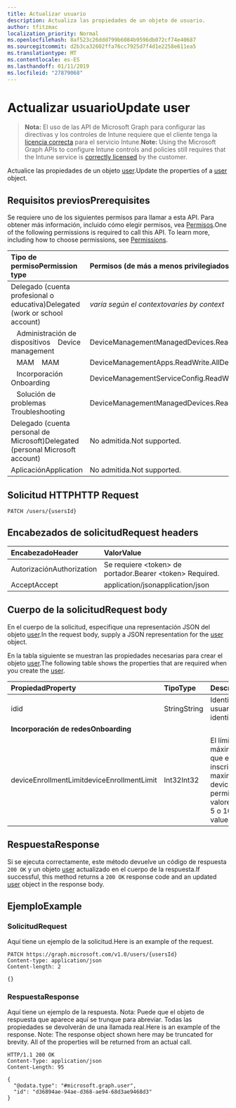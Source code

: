 ```yaml
---
title: Actualizar usuario
description: Actualiza las propiedades de un objeto de usuario.
author: tfitzmac
localization_priority: Normal
ms.openlocfilehash: 8af523c26ddd799b6084b9596db072cf74e40687
ms.sourcegitcommit: d2b3ca32602ffa76cc7925d7f4d1e2258e611ea5
ms.translationtype: MT
ms.contentlocale: es-ES
ms.lasthandoff: 01/11/2019
ms.locfileid: "27879068"
---
```

# <a name="update-user"></a><span data-ttu-id="bd8bb-103">Actualizar usuario</span><span class="sxs-lookup"><span data-stu-id="bd8bb-103">Update user</span></span>

> <span data-ttu-id="bd8bb-104">**Nota:** El uso de las API de Microsoft Graph para configurar las directivas y los controles de Intune requiere que el cliente tenga la [licencia correcta](https://go.microsoft.com/fwlink/?linkid=839381) para el servicio Intune.</span><span class="sxs-lookup"><span data-stu-id="bd8bb-104">**Note:** Using the Microsoft Graph APIs to configure Intune controls and policies still requires that the Intune service is [correctly licensed](https://go.microsoft.com/fwlink/?linkid=839381) by the customer.</span></span>

<span data-ttu-id="bd8bb-105">Actualice las propiedades de un objeto [user](../resources/intune-shared-user.md).</span><span class="sxs-lookup"><span data-stu-id="bd8bb-105">Update the properties of a [user](../resources/intune-shared-user.md) object.</span></span>
## <a name="prerequisites"></a><span data-ttu-id="bd8bb-106">Requisitos previos</span><span class="sxs-lookup"><span data-stu-id="bd8bb-106">Prerequisites</span></span>
<span data-ttu-id="bd8bb-p101">Se requiere uno de los siguientes permisos para llamar a esta API. Para obtener más información, incluido cómo elegir permisos, vea [Permisos](/graph/permissions-reference).</span><span class="sxs-lookup"><span data-stu-id="bd8bb-p101">One of the following permissions is required to call this API. To learn more, including how to choose permissions, see [Permissions](/graph/permissions-reference).</span></span>

|<span data-ttu-id="bd8bb-109">Tipo de permiso</span><span class="sxs-lookup"><span data-stu-id="bd8bb-109">Permission type</span></span>|<span data-ttu-id="bd8bb-110">Permisos (de más a menos privilegiados)</span><span class="sxs-lookup"><span data-stu-id="bd8bb-110">Permissions (from most to least privileged)</span></span>|
|:---|:---|
|<span data-ttu-id="bd8bb-111">Delegado (cuenta profesional o educativa)</span><span class="sxs-lookup"><span data-stu-id="bd8bb-111">Delegated (work or school account)</span></span>| <span data-ttu-id="bd8bb-112">_varía según el contexto_</span><span class="sxs-lookup"><span data-stu-id="bd8bb-112">_varies by context_</span></span>|
| <span data-ttu-id="bd8bb-113">&nbsp;&nbsp; Administración de dispositivos</span><span class="sxs-lookup"><span data-stu-id="bd8bb-113">&nbsp; &nbsp; Device management</span></span> | <span data-ttu-id="bd8bb-114">DeviceManagementManagedDevices.ReadWrite.All</span><span class="sxs-lookup"><span data-stu-id="bd8bb-114">DeviceManagementManagedDevices.ReadWrite.All</span></span> |
| <span data-ttu-id="bd8bb-115">&nbsp;&nbsp; MAM</span><span class="sxs-lookup"><span data-stu-id="bd8bb-115">&nbsp; &nbsp; MAM</span></span> | <span data-ttu-id="bd8bb-116">DeviceManagementApps.ReadWrite.All</span><span class="sxs-lookup"><span data-stu-id="bd8bb-116">DeviceManagementApps.ReadWrite.All</span></span> |
| <span data-ttu-id="bd8bb-117">&nbsp;&nbsp; Incorporación</span><span class="sxs-lookup"><span data-stu-id="bd8bb-117">&nbsp; &nbsp; Onboarding</span></span> | <span data-ttu-id="bd8bb-118">DeviceManagementServiceConfig.ReadWrite.All</span><span class="sxs-lookup"><span data-stu-id="bd8bb-118">DeviceManagementServiceConfig.ReadWrite.All</span></span> |
| <span data-ttu-id="bd8bb-119">&nbsp;&nbsp; Solución de problemas</span><span class="sxs-lookup"><span data-stu-id="bd8bb-119">&nbsp; &nbsp; Troubleshooting</span></span> | <span data-ttu-id="bd8bb-120">DeviceManagementManagedDevices.ReadWrite.All</span><span class="sxs-lookup"><span data-stu-id="bd8bb-120">DeviceManagementManagedDevices.ReadWrite.All</span></span> |
|<span data-ttu-id="bd8bb-121">Delegado (cuenta personal de Microsoft)</span><span class="sxs-lookup"><span data-stu-id="bd8bb-121">Delegated (personal Microsoft account)</span></span>|<span data-ttu-id="bd8bb-122">No admitida.</span><span class="sxs-lookup"><span data-stu-id="bd8bb-122">Not supported.</span></span>|
|<span data-ttu-id="bd8bb-123">Aplicación</span><span class="sxs-lookup"><span data-stu-id="bd8bb-123">Application</span></span>|<span data-ttu-id="bd8bb-124">No admitida.</span><span class="sxs-lookup"><span data-stu-id="bd8bb-124">Not supported.</span></span>|

## <a name="http-request"></a><span data-ttu-id="bd8bb-125">Solicitud HTTP</span><span class="sxs-lookup"><span data-stu-id="bd8bb-125">HTTP Request</span></span>
<!-- {
  "blockType": "ignored"
}
-->
``` http
PATCH /users/{usersId}
```

## <a name="request-headers"></a><span data-ttu-id="bd8bb-126">Encabezados de solicitud</span><span class="sxs-lookup"><span data-stu-id="bd8bb-126">Request headers</span></span>
|<span data-ttu-id="bd8bb-127">Encabezado</span><span class="sxs-lookup"><span data-stu-id="bd8bb-127">Header</span></span>|<span data-ttu-id="bd8bb-128">Valor</span><span class="sxs-lookup"><span data-stu-id="bd8bb-128">Value</span></span>|
|:---|:---|
|<span data-ttu-id="bd8bb-129">Autorización</span><span class="sxs-lookup"><span data-stu-id="bd8bb-129">Authorization</span></span>|<span data-ttu-id="bd8bb-130">Se requiere &lt;token&gt; de portador.</span><span class="sxs-lookup"><span data-stu-id="bd8bb-130">Bearer &lt;token&gt; Required.</span></span>|
|<span data-ttu-id="bd8bb-131">Accept</span><span class="sxs-lookup"><span data-stu-id="bd8bb-131">Accept</span></span>|<span data-ttu-id="bd8bb-132">application/json</span><span class="sxs-lookup"><span data-stu-id="bd8bb-132">application/json</span></span>|

## <a name="request-body"></a><span data-ttu-id="bd8bb-133">Cuerpo de la solicitud</span><span class="sxs-lookup"><span data-stu-id="bd8bb-133">Request body</span></span>
<span data-ttu-id="bd8bb-134">En el cuerpo de la solicitud, especifique una representación JSON del objeto [user](../resources/intune-shared-user.md).</span><span class="sxs-lookup"><span data-stu-id="bd8bb-134">In the request body, supply a JSON representation for the [user](../resources/intune-shared-user.md) object.</span></span>

<span data-ttu-id="bd8bb-135">En la tabla siguiente se muestran las propiedades necesarias para crear el objeto [user](../resources/intune-shared-user.md).</span><span class="sxs-lookup"><span data-stu-id="bd8bb-135">The following table shows the properties that are required when you create the [user](../resources/intune-shared-user.md).</span></span>

|<span data-ttu-id="bd8bb-136">Propiedad</span><span class="sxs-lookup"><span data-stu-id="bd8bb-136">Property</span></span>|<span data-ttu-id="bd8bb-137">Tipo</span><span class="sxs-lookup"><span data-stu-id="bd8bb-137">Type</span></span>|<span data-ttu-id="bd8bb-138">Descripción</span><span class="sxs-lookup"><span data-stu-id="bd8bb-138">Description</span></span>|
|:---|:---|:---|
|<span data-ttu-id="bd8bb-139">id</span><span class="sxs-lookup"><span data-stu-id="bd8bb-139">id</span></span>|<span data-ttu-id="bd8bb-140">String</span><span class="sxs-lookup"><span data-stu-id="bd8bb-140">String</span></span>|<span data-ttu-id="bd8bb-141">Identificador único del usuario.</span><span class="sxs-lookup"><span data-stu-id="bd8bb-141">Unique identifier of the user.</span></span>|
|<span data-ttu-id="bd8bb-142">**Incorporación de redes**</span><span class="sxs-lookup"><span data-stu-id="bd8bb-142">**Onboarding**</span></span>|
|<span data-ttu-id="bd8bb-143">deviceEnrollmentLimit</span><span class="sxs-lookup"><span data-stu-id="bd8bb-143">deviceEnrollmentLimit</span></span>|<span data-ttu-id="bd8bb-144">Int32</span><span class="sxs-lookup"><span data-stu-id="bd8bb-144">Int32</span></span>|<span data-ttu-id="bd8bb-145">El límite del número máximo de dispositivos que el usuario puede inscribir.</span><span class="sxs-lookup"><span data-stu-id="bd8bb-145">The limit on the maximum number of devices that the user is permitted to enroll.</span></span> <span data-ttu-id="bd8bb-146">Los valores permitidos son 5 o 1000.</span><span class="sxs-lookup"><span data-stu-id="bd8bb-146">Allowed values are 5 or 1000.</span></span>|

## <a name="response"></a><span data-ttu-id="bd8bb-147">Respuesta</span><span class="sxs-lookup"><span data-stu-id="bd8bb-147">Response</span></span>
<span data-ttu-id="bd8bb-148">Si se ejecuta correctamente, este método devuelve un código de respuesta `200 OK` y un objeto [user](../resources/intune-shared-user.md) actualizado en el cuerpo de la respuesta.</span><span class="sxs-lookup"><span data-stu-id="bd8bb-148">If successful, this method returns a `200 OK` response code and an updated [user](../resources/intune-shared-user.md) object in the response body.</span></span>

## <a name="example"></a><span data-ttu-id="bd8bb-149">Ejemplo</span><span class="sxs-lookup"><span data-stu-id="bd8bb-149">Example</span></span>

### <a name="request"></a><span data-ttu-id="bd8bb-150">Solicitud</span><span class="sxs-lookup"><span data-stu-id="bd8bb-150">Request</span></span>
<span data-ttu-id="bd8bb-151">Aquí tiene un ejemplo de la solicitud.</span><span class="sxs-lookup"><span data-stu-id="bd8bb-151">Here is an example of the request.</span></span>

``` http
PATCH https://graph.microsoft.com/v1.0/users/{usersId}
Content-type: application/json
Content-length: 2

{}
```

### <a name="response"></a><span data-ttu-id="bd8bb-152">Respuesta</span><span class="sxs-lookup"><span data-stu-id="bd8bb-152">Response</span></span>
<span data-ttu-id="bd8bb-p103">Aquí tiene un ejemplo de la respuesta. Nota: Puede que el objeto de respuesta que aparece aquí se trunque para abreviar. Todas las propiedades se devolverán de una llamada real.</span><span class="sxs-lookup"><span data-stu-id="bd8bb-p103">Here is an example of the response. Note: The response object shown here may be truncated for brevity. All of the properties will be returned from an actual call.</span></span>

``` http
HTTP/1.1 200 OK
Content-Type: application/json
Content-Length: 95

{
  "@odata.type": "#microsoft.graph.user",
  "id": "d36894ae-94ae-d368-ae94-68d3ae9468d3"
}
```




